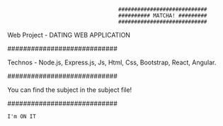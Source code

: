                                        ############################
                                       ########## MATCHA! #########
                                       ############################

Web Project - DATING WEB APPLICATION


############################

Technos - Node.js, Express.js, Js, Html, Css, Bootstrap, React, Angular.

############################

You can find the subject in the subject file!

############################

	I'm ON IT
